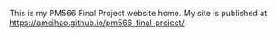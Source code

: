  This is my PM566 Final Project website home. My site is published at https://ameihao.github.io/pm566-final-project/ 
